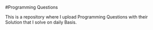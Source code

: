 #Programming Questions 

This is a repository where I upload Programming Questions with their Solution that I solve on daily Basis.

